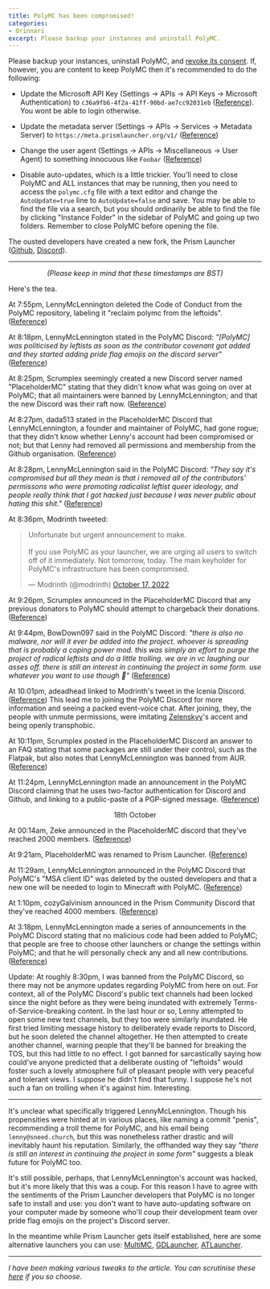 ```yaml
---
title: PolyMC has been compromised!
categories:
- Orinnari
excerpt: Please backup your instances and uninstall PolyMC.
---
```

Please backup your instances, uninstall PolyMC, and [revoke its consent](https://microsoft.com/consent/). If, however, you are content to keep PolyMC then it's recommended to do the following:

- Update the Microsoft API Key (Settings → APIs → API Keys → Microsoft Authentication) to `c36a9fb6-4f2a-41ff-90bd-ae7cc92031eb` ([Reference](https://discord.com/channels/1031648380885147709/1031839576102285312/1031872355510788237)). You wont be able to login otherwise.

- Update the metadata server (Settings → APIs → Services → Metadata Server) to `https://meta.prismlauncher.org/v1/` ([Reference](https://discord.com/channels/1031648380885147709/1031839576102285312/1031865784621871144))

- Change the user agent (Settings → APIs → Miscellaneous → User Agent) to something innocuous like `Foobar` ([Reference](https://gist.github.com/Earthcomputer/dc65391f84a2c19ebac6c33506fd7751))

- Disable auto-updates, which is a little trickier. You'll need to close PolyMC and ALL instances that may be running, then you need to access the `polymc.cfg` file with a text editor and change the `AutoUpdate=true` line to `AutoUpdate=false` and save. You may be able to find the file via a search, but you should ordinarily be able to find the file by clicking "Instance Folder" in the sidebar of PolyMC and going up two folders. Remember to close PolyMC before opening the file.

The ousted developers have created a new fork, the Prism Launcher ([Github](https://github.com/PrismLauncher), [Discord](https://discord.gg/prismlauncher)).

---

<p><center><i>(Please keep in mind that these timestamps are BST)</i></center></p>

Here's the tea.

At 7:55pm, LennyMcLennington deleted the Code of Conduct from the PolyMC repository, labeling it "reclaim polymc from the leftoids". ([Reference](https://github.com/PolyMC/PolyMC/commit/ccf282593dcdbe189c99b81b8bc90cb203aed3ee))

At 8:18pm, LennyMcLennington stated in the PolyMC Discord: *"[PolyMC] was politicised by leftists as soon as the contributor covenant got added and they started adding pride flag emojis on the discord server"* ([Reference](https://discord.com/channels/923671181020766230/923671181020766233/1031647468930215946))

At 8:25pm, Scrumplex seemingly created a new Discord server named "PlaceholderMC" stating that they didn't know what was going on over at PolyMC; that all maintainers were banned by LennyMcLennington; and that the new Discord was their raft now. ([Reference](https://discord.com/channels/1031648380885147709/1031649048890978324/1031649115685265460))

At 8:27pm, dada513 stated in the PlaceholderMC Discord that LennyMcLennington, a founder and maintainer of PolyMC, had gone rogue; that they didn't know whether Lenny's account had been compromised or not; but that Lenny had removed all permissions and membership from the Github organisation. ([Reference](https://discord.com/channels/1031648380885147709/1031649048890978324/1031649789697335328))

At 8:28pm, LennyMcLennington said in the PolyMC Discord: *"They say it's compromised but all they mean is that i removed all of the contributors' permissons who were promoting radicalist leftist queer ideology, and people really think that I got hacked just because I was never public about hating this shit."* ([Reference](https://discord.com/channels/923671181020766230/923671181020766233/1031649880038457424))

At 8:36pm, Modrinth tweeted:
<blockquote class="twitter-tweet"><p lang="en" dir="ltr">Unfortunate but urgent announcement to make.<br><br>If you use PolyMC as your launcher, we are urging all users to switch off of it immediately. Not tomorrow, today. The main keyholder for PolyMC&#39;s infrastructure has been compromised.</p>&mdash; Modrinth (@modrinth) <a href="https://twitter.com/modrinth/status/1582093129641234432">October 17, 2022</a></blockquote> <script async src="https://platform.twitter.com/widgets.js" charset="utf-8"></script>

At 9:26pm, Scrumplex announced in the PlaceholderMC Discord that any previous donators to PolyMC should attempt to chargeback their donations. ([Reference](https://discord.com/channels/1031648380885147709/1031649048890978324/1031664566058360884))

At 9:44pm, BowDown097 said in the PolyMC Discord: *"there is also no malware, nor will it ever be added into the project. whoever is spreading that is probably a coping power mod. this was simply an effort to purge the project of radical leftists and do a little trolling. we are in vc laughing our asses off. there is still an interest in continuing the project in some form. use whatever you want to use though 🤷"* ([Reference](https://discord.com/channels/923671181020766230/923672379144671263/1031668989941796874))

At 10:01pm, adeadhead linked to Modrinth's tweet in the Icenia Discord. ([Reference](https://discord.com/channels/558071874161082368/957804789029294092/1031673358640758815)) This lead me to joining the PolyMC Discord for more information and seeing a packed event-voice chat. After joining, they, the people with unmute permissions, were imitating [Zelenskyy](https://en.wikipedia.org/wiki/Volodymyr_Zelenskyy)'s accent and being openly transphobic.

At 10:11pm, Scrumplex posted in the PlaceholderMC Discord an answer to an FAQ stating that some packages are still under their control, such as the Flatpak, but also notes that LennyMcLennington was banned from AUR. ([Reference](https://discord.com/channels/1031648380885147709/1031655392821919907/1031675731572437052))

At 11:24pm, LennyMcLennington made an announcement in the PolyMC Discord claiming that he uses two-factor authentication for Discord and Github, and linking to a public-paste of a PGP-signed message. ([Reference](https://discord.com/channels/923671181020766230/923672379144671263/1031694145833680906))

<p><center>18th October</center></p>

At 00:14am, Zeke announced in the PlaceholderMC discord that they've reached 2000 members. ([Reference](https://discord.com/channels/1031648380885147709/1031649048890978324/1031706756751036518))

At 9:21am, PlaceholderMC was renamed to Prism Launcher. ([Reference](https://discord.com/channels/1031648380885147709/1031731112352948245/1031844554602725446))

At 11:29am, LennyMcLennington announced in the PolyMC Discord that PolyMC's "MSA client ID" was deleted by the ousted developers and that a new one will be needed to login to Minecraft with PolyMC. ([Reference](https://discord.com/channels/923671181020766230/923672379144671263/1031876634988527616))

At 1:10pm, cozyGalvinism announced in the Prism Community Discord that they've reached 4000 members. ([Reference](https://discord.com/channels/1031648380885147709/1031839469936062534/1031902130379964426))

At 3:18pm, LennyMcLennington made a series of announcements in the PolyMC Discord stating that no malicious code had been added to PolyMC; that people are free to choose other launchers or change the settings within PolyMC; and that he will personally check any and all new contributions. ([Reference](https://discord.com/channels/923671181020766230/923672379144671263/1031934382967107644))

Update: At roughly 8:30pm, I was banned from the PolyMC Discord, so there may not be anymore updates regarding PolyMC from here on out. For context, all of the PolyMC Discord's public text channels had been locked since the night before as they were being inundated with extremely Terms-of-Service-breaking content. In the last hour or so, Lenny attempted to open some new text channels, but they too were similarly inundated. He first tried limiting message history to deliberately evade reports to Discord, but he soon deleted the channel altogether. He then attempted to create another channel, warning people that they'll be banned for breaking the TOS, but this had little to no effect. I got banned for sarcastically saying how could've anyone predicted that a deliberate ousting of "leftoids" would foster such a lovely atmosphere full of pleasant people with very peaceful and tolerant views. I suppose he didn't find that funny. I suppose he's not such a fan on trolling when it's against him. Interesting.

---

It's unclear what specifically triggered LennyMcLennington. Though his propensities were hinted at in various places, like naming a commit "penis", recommending a troll theme for PolyMC, and his email being `lenny@sneed.church`, but this was nonetheless rather drastic and will inevitably haunt his reputation. Similarly, the offhanded way they say *"there is still an interest in continuing the project in some form"* suggests a bleak future for PolyMC too.

It's still possible, perhaps, that LennyMcLennington's account was hacked, but it's more likely that this was a coup. For this reason I have to agree with the sentiments of the Prism Launcher developers that PolyMC is no longer safe to install and use: you don't want to have auto-updating software on your computer made by someone who'll coup their development team over pride flag emojis on the project's Discord server.

In the meantime while Prism Launcher gets itself established, here are some alternative launchers you can use: [MultiMC](https://multimc.org/), [GDLauncher](https://gdevs.io/), [ATLauncher](https://atlauncher.com/).

---

*I have been making various tweaks to the article. You can scrutinise these [here](https://github.com/Protonull/protonull.github.io/commits/master/_posts/2022-10-18-polymc-drama.md) if you so choose.*
